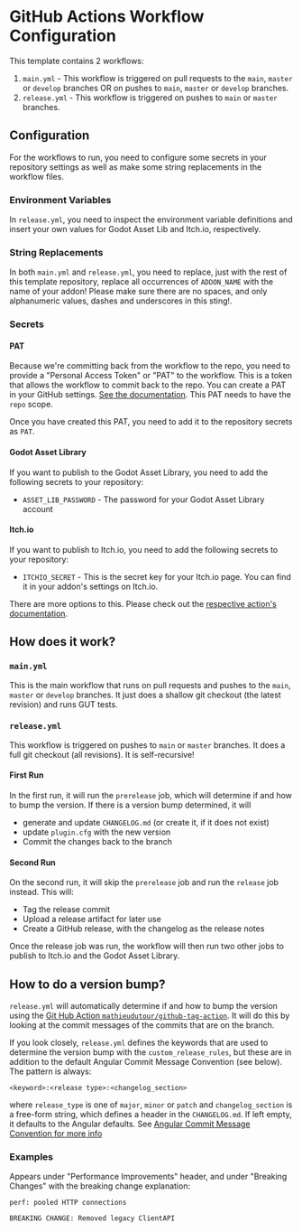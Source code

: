 ﻿# GitHub Actions Workflow Configuration

This template contains 2 workflows:
1. `main.yml` - This workflow is triggered on pull requests to the `main`, `master` or `develop` branches OR on pushes to `main`, `master` or `develop` branches.
2. `release.yml` - This workflow is triggered on pushes to `main` or `master` branches.

## Configuration
For the workflows to run, you need to configure some secrets in your repository settings as well as make some string replacements in the workflow files.

### Environment Variables
In `release.yml`, you need to inspect the environment variable definitions and insert your own values for Godot Asset Lib and Itch.io, respectively.

### String Replacements
In both `main.yml` and `release.yml`, you need to replace, just with the rest of this template repository, replace all occurrences of `ADDON_NAME` with the name of your addon! Please make sure there are no spaces, and only alphanumeric values, dashes and underscores in this sting!.

### Secrets
#### PAT
Because we're committing back from the workflow to the repo, you need to provide a "Personal Access Token" or "PAT" to the workflow. This is a token that allows the workflow to commit back to the repo. You can create a PAT in your GitHub settings. [See the documentation](https://docs.github.com/en/authentication/keeping-your-account-and-data-secure/creating-a-personal-access-token).
This PAT needs to have the `repo` scope.

Once you have created this PAT, you need to add it to the repository secrets as `PAT`.

#### Godot Asset Library
If you want to publish to the Godot Asset Library, you need to add the following secrets to your repository:

* `ASSET_LIB_PASSWORD` - The password for your Godot Asset Library account

#### Itch.io
If you want to publish to Itch.io, you need to add the following secrets to your repository:

* `ITCHIO_SECRET` - This is the secret key for your Itch.io page. You can find it in your addon's settings on Itch.io.

There are more options to this. Please check out the [respective action's documentation](https://github.com/KikimoraGames/itch-publish).



## How does it work?
### `main.yml`
This is the main workflow that runs on pull requests and pushes to the `main`, `master` or `develop` branches. It just does a shallow git checkout (the latest revision) and runs GUT tests.


### `release.yml`
This workflow is triggered on pushes to `main` or `master` branches. It does a full git checkout (all revisions).
It is self-recursive!

#### First Run
In the first run, it will run the `prerelease` job, which will determine if and how to bump the version.
If there is a version bump determined, it will
* generate and update `CHANGELOG.md` (or create it, if it does not exist)
* update `plugin.cfg` with the new version
* Commit the changes back to the branch

#### Second Run
On the second run, it will skip the `prerelease` job and run the `release` job instead.
This will:

* Tag the release commit
* Upload a release artifact for later use
* Create a GitHub release, with the changelog as the release notes

Once the release job was run, the workflow will then run two other jobs to publish to Itch.io and the Godot Asset Library.


## How to do a version bump?
`release.yml` will automatically determine if and how to bump the version using the [Git Hub Action `mathieudutour/github-tag-action`](https://github.com/marketplace/actions/github-tag). It will do this by looking at the commit messages of the commits that are on the branch.

If you look closely, `release.yml` defines the keywords that are used to determine the version bump with the `custom_release_rules`, but these are in addition to the default Angular Commit Message Convention (see below). The pattern is always:

  ```
  <keyword>:<release type>:<changelog_section>
  ```

where `release_type` is one of ``major``, ``minor`` or ``patch`` and `changelog_section` is a free-form string, which defines a header in the `CHANGELOG.md`. If left empty, it defaults to the Angular defaults. See [Angular Commit Message Convention for more info](https://github.com/conventional-changelog/conventional-changelog/tree/master/packages/conventional-changelog-angular)

### Examples

Appears under "Performance Improvements" header, and under "Breaking Changes" with the breaking change explanation:
```
perf: pooled HTTP connections

BREAKING CHANGE: Removed legacy ClientAPI
```
